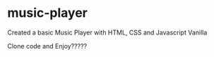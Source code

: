 # music-player

Created a basic Music Player with HTML, CSS and Javascript Vanilla

Clone code and Enjoy?????
